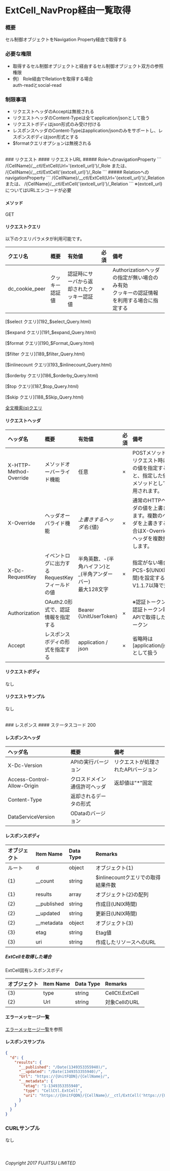 # ExtCell_NavProp経由一覧取得
### 概要
セル制御オブジェクトをNavigation Property経由で取得する

### 必要な権限
* 取得するセル制御オブジェクトと経由するセル制御オブジェクト双方の参照権限
* 例） Role経由でRelationを取得する場合<br>auth-readとsocial-read

### 制限事項
* リクエストヘッダのAcceptは無視される
* リクエストヘッダのContent-Typeは全てapplication/jsonとして扱う
* リクエストボディはjson形式のみ受け付ける
* レスポンスヘッダのContent-Typeはapplication/jsonのみをサポートし、レスポンスボディはjson形式とする
* $formatクエリオプションは無視される

<br>
### リクエスト
#### リクエストURL
##### RoleへのnavigationProperty
```
/{CellName}/__ctl/ExtCell(Url='{extcell_url}')/_Role
または、
/{CellName}/__ctl/ExtCell('{extcell_url}')/_Role
```
##### RelationへのnavigationProperty
```
/{CellName}/__ctl/ExtCell(Url='{extcell_url}')/_Relation
または、
/{CellName}/__ctl/ExtCell('{extcell_url}')/_Relation
```
※{extcell_url}についてはURLエンコードが必要

#### メソッド
GET

#### リクエストクエリ
以下のクエリパラメタが利用可能です。

|クエリ名<br>|概要<br>|有効値<br>|必須<br>|備考<br>|
|:--|:--|:--|:--|:--|
|dc_cookie_peer<br>|クッキー認証値<br>|認証時にサーバから返却されたクッキー認証値<br>|×<br>|Authorizationヘッダの指定が無い場合のみ有効<br>クッキーの認証情報を利用する場合に指定する<br>|

[$select クエリ](192_$select_Query.html)

[$expand クエリ](191_$expand_Query.html)

[$format クエリ](190_$Format_Query.html)

[$filter クエリ](189_$filter_Query.html)

[$inlinecount クエリ](193_$inlinecount_Query.html)

[$orderby クエリ](186_$orderby_Query.html)

[$top クエリ](187_$top_Query.html)

[$skip クエリ](188_$Skip_Query.html)

[全文検索(q)クエリ](194_Full_Text_Search_Query.html)

#### リクエストヘッダ

|ヘッダ名<br>|概要<br>|有効値<br>|必須<br>|備考<br>|
|:--|:--|:--|:--|:--|
|X-HTTP-Method-Override<br>|メソッドオーバーライド機能<br>|任意<br>|×<br>|POSTメソッドでリクエスト時にこの値を指定すると、指定した値がメソッドとして使用されます。<br>|
|X-Override<br>|ヘッダオーバライド機能<br>|${上書きするヘッダ名}:${値}<br>|×<br>|通常のHTTPヘッダの値を上書きします。複数のヘッダを上書きする場合はX-Overrideヘッダを複数指定します。<br>|
|X-Dc-RequestKey<br>|イベントログに出力するRequestKeyフィールドの値<br>|半角英数、-(半角ハイフン)と_(半角アンダーバー)<br>最大128文字<br>|×<br>|指定がない場合、PCS-${UNIX時間}を設定する<br>V1.1.7以降で対応<br>|
|Authorization<br>|OAuth2.0形式で、認証情報を指定する<br>|Bearer {UnitUserToken}<br>|×<br>|※認証トークンは認証トークン取得APIで取得したトークン<br>|
|Accept<br>|レスポンスボディの形式を指定する<br>|application / json<br>|×<br>|省略時は[application/json]として扱う<br>|
#### リクエストボディ
なし

#### リクエストサンプル
なし

<br>
### レスポンス
#### ステータスコード
200

#### レスポンスヘッダ

|ヘッダ名<br>|概要<br>|備考<br>|
|:--|:--|:--|
|X-Dc-Version<br>|APIの実行バージョン<br>|リクエストが処理されたAPIバージョン<br>|
|Access-Control-Allow-Origin<br>|クロスドメイン通信許可ヘッダ<br>|返却値は"*"固定<br>|
|Content-Type<br>|返却されるデータの形式<br>|&#160;<br>
|DataServiceVersion<br>|ODataのバージョン<br>|&#160;<br>
#### レスポンスボディ

|オブジェクト<br>|Item Name<br>|Data Type<br>|Remarks<br>|
|:--|:--|:--|:--|
|ルート&#160;&#160;<br>|d<br>|object<br>|オブジェクト{1}<br>|
|{1}<br>|__count<br>|string<br>|$inlinecountクエリでの取得結果件数<br>|
|{1}<br>|results<br>|array<br>|オブジェクト{2}の配列<br>|
|{2}<br>|__published<br>|string<br>|作成日(UNIX時間)<br>|
|{2}<br>|__updated<br>|string<br>|更新日(UNIX時間)<br>|
|{2}<br>|__metadata<br>|object<br>|オブジェクト{3}<br>|
|{3}<br>|etag<br>|string<br>|Etag値<br>|
|{3}<br>|uri<br>|string<br>|作成したリソースへのURL<br>|
##### ExtCellを取得した場合
ExtCell固有レスポンスボディ

|オブジェクト<br>|Item Name<br>|Data Type<br>|Remarks<br>|
|:--|:--|:--|:--|
|{3}<br>|type<br>|string<br>|CellCtl.ExtCell &#160;<br>|
|{2}<br>|Url<br>|string<br>|対象CellのURL &#160;<br>|
#### エラーメッセージ一覧
[エラーメッセージ一覧](198_Error_Messages.html)を参照

#### レスポンスサンプル
```json
{
  "d": {
    "results": {
      "__published": "/Date(1349353355940)/",
      "__updated": "/Date(1349353355940)/",
      "Url": "https://{UnitFQDN}/{CellName}/",
      "__metadata": {
        "etag": "1-1349353355940",
        "type": "CellCtl.ExtCell",
        "uri": "https://{UnitFQDN}/{CellName}/__ctl/ExtCell('https://{UnitFQDN}/{CellName2}/')"  
      }
    }
  }
}
```

### CURLサンプル
なし
<br>
<br>
<br>
###### Copyright 2017    FUJITSU LIMITED
